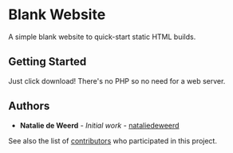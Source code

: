 # Blank Website

A simple blank website to quick-start static HTML builds.

## Getting Started

Just click download! There's no PHP so no need for a web server.

## Authors

* **Natalie de Weerd** - *Initial work* - [nataliedeweerd](https://github.com/nataliedeweerd)

See also the list of [contributors](https://github.com/your/project/contributors) who participated in this project.
